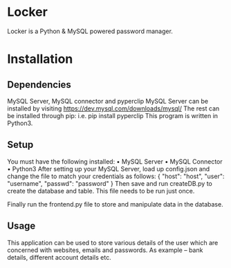 # Locker
Locker is a Python &amp; MySQL powered password manager. 

# Installation
## Dependencies
MySQL Server, MySQL connector and pyperclip
MySQL Server can be installed by visiting https://dev.mysql.com/downloads/mysql/
The rest can be installed through pip: i.e. pip install pyperclip
This program is written in Python3. 
## Setup
You must have the following installed:
•	MySQL Server 
•	MySQL Connector
•	Python3
After setting up your MySQL Server, load up config.json and change the file to match your credentials as follows:
  {
    "host": "host",
    "user": "username",
    "passwd": "password"
  }
Then save and run createDB.py to create the database and table. This file needs to be run just once.

Finally run the frontend.py file to store and manipulate data in the database.
## Usage
This application can be used to store various details of the user which are concerned with websites, emails and passwords. As example – bank details, different account details etc.

